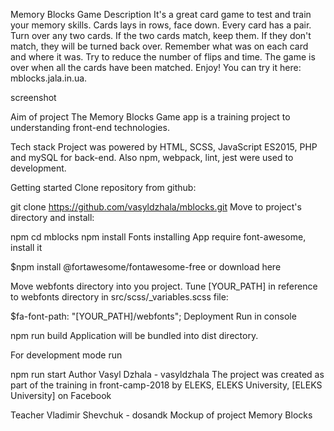 Memory Blocks Game
Description
It's a great card game to test and train your memory skills. Cards lays in rows, face down. Every card has a pair. Turn over any two cards. If the two cards match, keep them. If they don't match, they will be turned back over. Remember what was on each card and where it was. Try to reduce the number of flips and time. The game is over when all the cards have been matched. Enjoy! You can try it here: mblocks.jala.in.ua.

screenshot

Aim of project
The Memory Blocks Game app is a training project to understanding front-end technologies.

Tech stack
Project was powered by HTML, SCSS, JavaScript ES2015, PHP and mySQL for back-end. Also npm, webpack, lint, jest were used to development.

Getting started
Clone repository from github:

git clone https://github.com/vasyldzhala/mblocks.git
Move to project's directory and install:

npm cd mblocks
npm install
Fonts installing
App require font-awesome, install it

$npm install @fortawesome/fontawesome-free 
or download here

Move webfonts directory into you project. Tune [YOUR_PATH] in reference to webfonts directory in src/scss/_variables.scss file:

$fa-font-path: "[YOUR_PATH]/webfonts";
Deployment
Run in console

npm run build
Application will be bundled into dist directory.

For development mode run

npm run start
Author
Vasyl Dzhala - vasyldzhala
The project was created as part of the training
in front-camp-2018 by ELEKS, ELEKS University, [ELEKS University] on Facebook

Teacher
Vladimir Shevchuk - dosandk
Mockup of project
Memory Blocks
